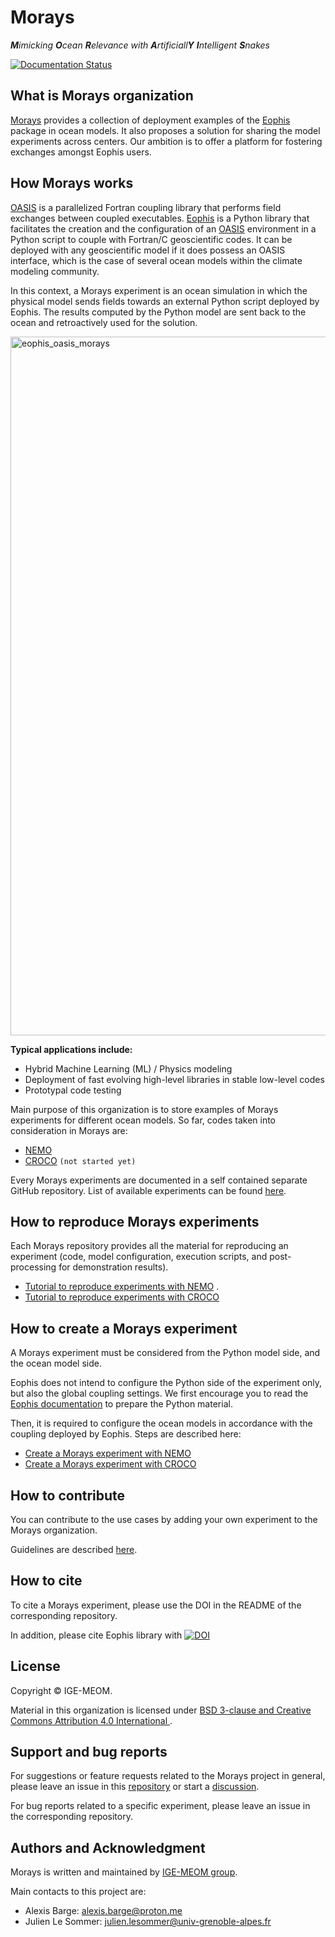 
# Morays

_**M**imicking **O**cean **R**elevance with **A**rtificiall**Y** **I**ntelligent **S**nakes_

[![Documentation Status](https://readthedocs.org/projects/morays-doc/badge/?version=latest)](https://morays-doc.readthedocs.io/en/latest/?badge=latest)



## What is Morays organization

[Morays](https://morays-doc.readthedocs.io/en/latest/index.html) provides a collection of deployment examples of the [Eophis](https://github.com/meom-group/eophis/) package in ocean models. It also proposes a solution for sharing the model experiments across centers. Our ambition is to offer a platform for fostering exchanges amongst Eophis users.



## How Morays works

[OASIS](https://oasis.cerfacs.fr/en/) is a parallelized Fortran coupling library that performs field exchanges between coupled executables. [Eophis](https://github.com/meom-group/eophis/) is a Python library that facilitates the creation and the configuration of an [OASIS](https://oasis.cerfacs.fr/en/) environment in a Python script to couple with Fortran/C geoscientific codes. It can be deployed with any geoscientific model if it does possess an OASIS interface, which is the case of several ocean models within the climate modeling community.

In this context, a Morays experiment is an ocean simulation in which the physical model sends fields towards an external Python script deployed by Eophis. The results computed by the Python model are sent back to the ocean and retroactively used for the solution.

<img width="1118" alt="eophis_oasis_morays" src="https://github.com/user-attachments/assets/33f82493-800b-4a94-bcc1-3de653105a04">

**Typical applications include:**
- Hybrid Machine Learning (ML) / Physics modeling
- Deployment of fast evolving high-level libraries in stable low-level codes
- Prototypal code testing

Main purpose of this organization is to store examples of Morays experiments for different ocean models. So far, codes taken into consideration in Morays are:
- [NEMO](https://www.nemo-ocean.eu/)
- [CROCO](https://www.croco-ocean.org/) `(not started yet)`

Every Morays experiments are documented in a self contained separate GitHub repository. List of available experiments can be found [here](https://morays-doc.readthedocs.io/en/latest/morays_exp.html).



## How to reproduce Morays experiments

Each Morays repository provides all the material for reproducing an experiment (code, model configuration, execution scripts, and post-processing for demonstration results).

- [Tutorial to reproduce experiments with NEMO](https://morays-doc.readthedocs.io/en/latest/nemo.getting_started.html) .
- [Tutorial to reproduce experiments with CROCO](https://morays-doc.readthedocs.io/en/latest/croco.getting_started.html)



## How to create a Morays experiment

A Morays experiment must be considered from the Python model side, and the ocean model side.

Eophis does not intend to configure the Python side of the experiment only, but also the global coupling settings. We first encourage you to read the [Eophis documentation](https://eophis.readthedocs.io/en/latest/) to prepare the Python material.

Then, it is required to configure the ocean models in accordance with the coupling deployed by Eophis. Steps are described here:
- [Create a Morays experiment with NEMO](https://morays-doc.readthedocs.io/en/latest/nemo.tuto.html)
- [Create a Morays experiment with CROCO](https://morays-doc.readthedocs.io/en/latest/croco.tuto.html)



## How to contribute

You can contribute to the use cases by adding your own experiment to the Morays organization. 

Guidelines are described [here](https://morays-doc.readthedocs.io/en/latest/contribute.html).



## How to cite

To cite a Morays experiment, please use the DOI in the README of the corresponding repository.

In addition, please cite Eophis library with [![DOI](https://zenodo.org/badge/713480336.svg)](https://doi.org/10.5281/zenodo.13852038)


## License

Copyright &copy; IGE-MEOM.

Material in this organization is licensed under [BSD 3-clause and Creative Commons Attribution 4.0 International ](https://github.com/morays-community/morays-doc/blob/main/LICENSE).



## Support and bug reports

For suggestions or feature requests related to the Morays project in general, please leave an issue in this [repository](https://github.com/morays-community/.github/issues) or start a [discussion](https://github.com/orgs/morays-community/discussions).

For bug reports related to a specific experiment, please leave an issue in the corresponding repository.



## Authors and Acknowledgment

Morays is written and maintained by [IGE-MEOM group](https://github.com/meom-group).

Main contacts to this project are:

- Alexis Barge: alexis.barge@proton.me
- Julien Le Sommer: julien.lesommer@univ-grenoble-alpes.fr
